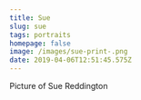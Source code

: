 ```yaml
---
title: Sue
slug: sue
tags: portraits
homepage: false
image: /images/sue-print-.png
date: 2019-04-06T12:51:45.575Z
---
```

Picture of Sue Reddington
